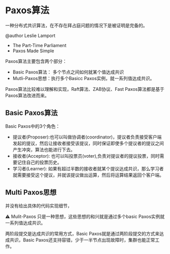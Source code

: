 # Paxos算法

一种分布式共识算法，在不存在拜占庭问题的情况下是被证明是完备的。

@author Leslie Lamport

* The Part-Time Parliament
* Paxos Made Simple

Paxos算法主要包含两个部分：
* Basic Paxos算法： 多个节点之间如何就某个值达成共识
* Mutli-Paxos思想：执行多个Basicc Paxos实例，就一系列值达成共识。

Paxos算法比较难以理解和实现，Raft算法、ZAB协议、Fast Paxos算法都是基于Paxos算法改进而来。

## Basic Paxos算法

Basic Paxos中的3个角色：
* 提议者(Proposer):也可以叫做协调者(coordinator)，提议者负责接受客户端发起的提议，然后让接收者接受该提议，同时保证即使多个提议者的提议之间产生冲突，算法也能进行下去。
* 接收者(Acceptor): 也可以叫投票员(voter),负责对提议者的提议投票，同时需要记住自己的投票历史。
* 学习者(Learner): 如果有超过半数的接收者就某个提议达成共识，那么学习者就需要接受这个提议，并就该提议做出运算，然后将运算结果返回个客户端。

## Multi Paxos思想

并没有给出具体的代码实现细节，

⚠️ Mulit-Paxos 只是一种思想，这些思想的和兴就是通过多个basic Paxos实例就一系列值达成共识。

两阶段提交是达成共识的常用方式，Basic Paxos就是通过两阶段提交的方式来达成共识，Basic Paxos还支持容错，少于一半节点出现故障时，集群也能正常工作。